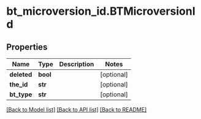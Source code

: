 # bt_microversion_id.BTMicroversionId

## Properties
Name | Type | Description | Notes
------------ | ------------- | ------------- | -------------
**deleted** | **bool** |  | [optional] 
**the_id** | **str** |  | [optional] 
**bt_type** | **str** |  | [optional] 

[[Back to Model list]](../README.md#documentation-for-models) [[Back to API list]](../README.md#documentation-for-api-endpoints) [[Back to README]](../README.md)


